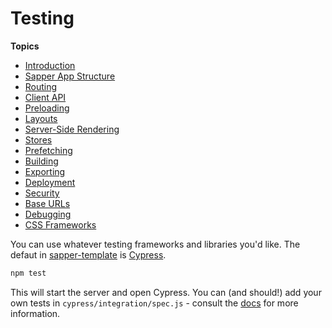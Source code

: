 # Testing

**Topics**
* [Introduction](./readme.md)
* [Sapper App Structure](./01-sapper-app-structure.md)
* [Routing](./02-routing.md)
* [Client API](./03-client-api.md)
* [Preloading](./04-preloading.md)
* [Layouts](./05-layouts.md)
* [Server-Side Rendering](./06-server-side-rendering.md)
* [Stores](./07-stores.md)
* [Prefetching](./08-prefetching.md)
* [Building](./09-building.md)
* [Exporting](./10-exporting.md)
* [Deployment](./11-deployment.md)
* [Security](./12-security.md)
* [Base URLs](./13-base-urls.md)
* [Debugging](./15-debugging.md)
* [CSS Frameworks](./a1-css-frameworks.md)

You can use whatever testing frameworks and libraries you'd like. The defaut in [sapper-template](https://github.com/sveltejs/sapper-template) is [Cypress](https://cypress.io/).

```bash
npm test
```

This will start the server and open Cypress. You can (and should!) add your own tests in `cypress/integration/spec.js` - consult the [docs](https://docs.cypress.io/guides/overview/why-cypress.html) for more information.